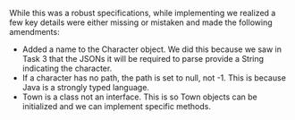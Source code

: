 While this was a robust specifications, while implementing we realized a few key details were either missing or mistaken and made the following amendments:
- Added a name to the Character object. We did this because we saw in Task 3 that the JSONs it will be required to parse provide a String indicating the character.
- If a character has no path, the path is set to null, not -1. This is because Java is a strongly typed language.
- Town is a class not an interface. This is so Town objects can be initialized and we can implement specific methods.